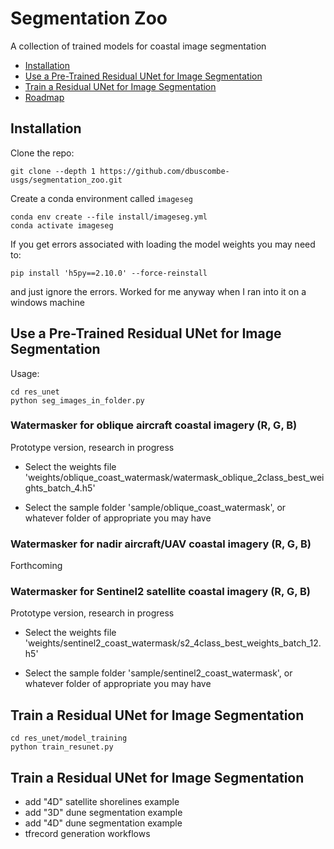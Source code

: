 # Segmentation Zoo
A collection of trained models for coastal image segmentation

* [Installation](#install)
* [Use a Pre-Trained Residual UNet for Image Segmentation](#resunet)
* [Train a Residual UNet for Image Segmentation](#train)
* [Roadmap](#roadmap)

## <a name="install"></a>Installation

Clone the repo:

```
git clone --depth 1 https://github.com/dbuscombe-usgs/segmentation_zoo.git
```

Create a conda environment called `imageseg`

```
conda env create --file install/imageseg.yml
conda activate imageseg
```

If you get errors associated with loading the model weights you may need to:

```
pip install 'h5py==2.10.0' --force-reinstall
```

and just ignore the errors. Worked for me anyway when I ran into it on a windows machine


## <a name="resunet"></a>Use a Pre-Trained Residual UNet for Image Segmentation

Usage:

```
cd res_unet
python seg_images_in_folder.py
```

### Watermasker for oblique aircraft coastal imagery (R, G, B)

Prototype version, research in progress

* Select the weights file 'weights/oblique_coast_watermask/watermask_oblique_2class_best_weights_batch_4.h5'

* Select the sample folder 'sample/oblique_coast_watermask', or whatever folder of appropriate you may have

### Watermasker for nadir aircraft/UAV coastal imagery (R, G, B)

Forthcoming

### Watermasker for Sentinel2 satellite coastal imagery (R, G, B)

Prototype version, research in progress

* Select the weights file 'weights/sentinel2_coast_watermask/s2_4class_best_weights_batch_12.h5'

* Select the sample folder 'sample/sentinel2_coast_watermask', or whatever folder of appropriate you may have


## <a name="train"></a>Train a Residual UNet for Image Segmentation


```
cd res_unet/model_training
python train_resunet.py
```


## <a name="train"></a>Train a Residual UNet for Image Segmentation

* add "4D" satellite shorelines example
* add "3D" dune segmentation example
* add "4D" dune segmentation example
* tfrecord generation workflows

